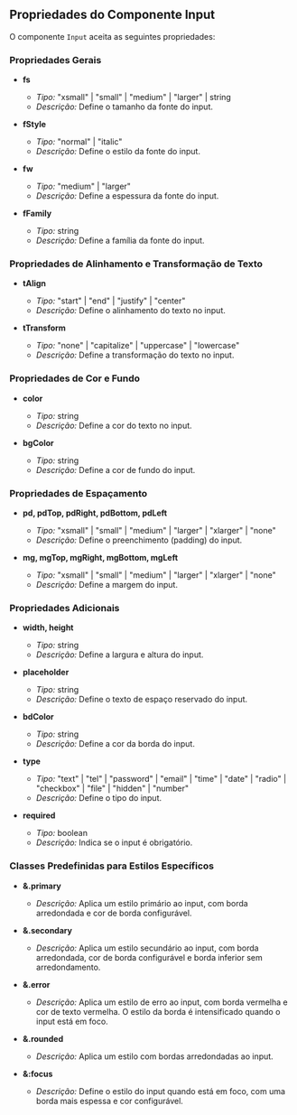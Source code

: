 ## Propriedades do Componente Input

O componente `Input` aceita as seguintes propriedades:

### Propriedades Gerais

- **fs**
  - *Tipo:* "xsmall" | "small" | "medium" | "larger" | string
  - *Descrição:* Define o tamanho da fonte do input.

- **fStyle**
  - *Tipo:* "normal" | "italic"
  - *Descrição:* Define o estilo da fonte do input.

- **fw**
  - *Tipo:* "medium" | "larger"
  - *Descrição:* Define a espessura da fonte do input.

- **fFamily**
  - *Tipo:* string
  - *Descrição:* Define a família da fonte do input.

### Propriedades de Alinhamento e Transformação de Texto

- **tAlign**
  - *Tipo:* "start" | "end" | "justify" | "center"
  - *Descrição:* Define o alinhamento do texto no input.

- **tTransform**
  - *Tipo:* "none" | "capitalize" | "uppercase" | "lowercase"
  - *Descrição:* Define a transformação do texto no input.

### Propriedades de Cor e Fundo

- **color**
  - *Tipo:* string
  - *Descrição:* Define a cor do texto no input.

- **bgColor**
  - *Tipo:* string
  - *Descrição:* Define a cor de fundo do input.

### Propriedades de Espaçamento

- **pd, pdTop, pdRight, pdBottom, pdLeft**
  - *Tipo:* "xsmall" | "small" | "medium" | "larger" | "xlarger" | "none"
  - *Descrição:* Define o preenchimento (padding) do input.

- **mg, mgTop, mgRight, mgBottom, mgLeft**
  - *Tipo:* "xsmall" | "small" | "medium" | "larger" | "xlarger" | "none"
  - *Descrição:* Define a margem do input.

### Propriedades Adicionais

- **width, height**
  - *Tipo:* string
  - *Descrição:* Define a largura e altura do input.

- **placeholder**
  - *Tipo:* string
  - *Descrição:* Define o texto de espaço reservado do input.

- **bdColor**
  - *Tipo:* string
  - *Descrição:* Define a cor da borda do input.

- **type**
  - *Tipo:* "text" | "tel" | "password" | "email" | "time" | "date" | "radio" | "checkbox" | "file" | "hidden" | "number"
  - *Descrição:* Define o tipo do input.

- **required**
  - *Tipo:* boolean
  - *Descrição:* Indica se o input é obrigatório.

### Classes Predefinidas para Estilos Específicos

- **&.primary**
  - *Descrição:* Aplica um estilo primário ao input, com borda arredondada e cor de borda configurável.

- **&.secondary**
  - *Descrição:* Aplica um estilo secundário ao input, com borda arredondada, cor de borda configurável e borda inferior sem arredondamento.

- **&.error**
  - *Descrição:* Aplica um estilo de erro ao input, com borda vermelha e cor de texto vermelha. O estilo da borda é intensificado quando o input está em foco.

- **&.rounded**
  - *Descrição:* Aplica um estilo com bordas arredondadas ao input.

- **&:focus**
  - *Descrição:* Define o estilo do input quando está em foco, com uma borda mais espessa e cor configurável.
